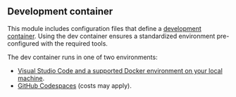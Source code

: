 ## Development container

This module includes configuration files that define a [development container](https://containers.dev/). Using the dev container ensures a standardized environment pre-configured with the required tools.

The dev container runs in one of two environments:

* [Visual Studio Code and a supported Docker environment on your local machine](/learn/modules/use-docker-container-dev-env-vs-code/).
* [GitHub Codespaces](https://github.com/features/codespaces) (costs may apply).
